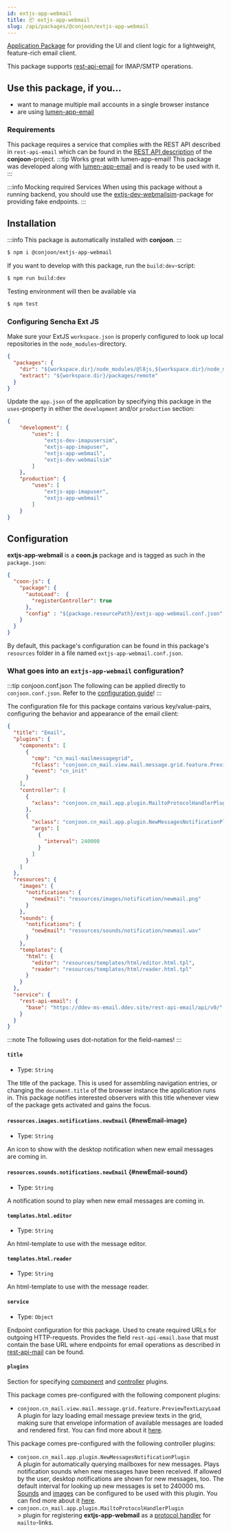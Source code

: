 ```yaml
---
id: extjs-app-webmail
title: 📦 extjs-app-webmail
slug: /api/packages/@conjoon/extjs-app-webmail
---
```


[Application Package](/docs/packages/overview.md#application-packages) for providing the UI and client logic for a lightweight, feature-rich email client.

This package supports [rest-api-email](/docs/rest-api/rest-api-email.md) for IMAP/SMTP operations.

## Use this package, if you...
- want to manage multiple mail accounts in a single browser instance
- are using [lumen-app-email](docs/backends/lumen-app-email.md)

### Requirements
This package requires a service that complies with the REST API described in `rest-api-email` which can be found in the [REST API description](https://github.com/conjoon/rest-api-description) of the **conjoon**-project.
:::tip Works great with lumen-app-email!
This package was developed along with [lumen-app-email](/docs/backends/lumen-app-email.md) and is ready to be used with it.
:::

:::info Mocking required Services
When using this package without a running backend, you should use the [extjs-dev-webmailsim](extjs-dev-webmailsim.md)-package for providing fake endpoints.
:::


## Installation

:::info
This package is automatically installed with **conjoon**.
:::

```bash
$ npm i @conjoon/extjs-app-webmail
```

If you want to develop with this package, run the `build:dev`-script:
```bash
$ npm run build:dev
```
Testing environment will then be available via

```bash
$ npm test
```

### Configuring Sencha Ext JS
Make sure your ExtJS `workspace.json` is properly configured to look up local repositories in the `node_modules`-directory.

```json title=workspace.json
{
  "packages": {
    "dir": "${workspace.dir}/node_modules/@l8js,${workspace.dir}/node_modules/@conjoon,...",
    "extract": "${workspace.dir}/packages/remote"
  }
}
```

Update the `app.json` of the application by specifying this package in the `uses`-property in
either the `development` and/or `production` section:


```json title=app.json
{
    "development": {
        "uses": [
            "extjs-dev-imapusersim",
            "extjs-app-imapuser",
            "extjs-app-webmail",
            "extjs-dev-webmailsim"
        ]
    },
    "production": {
        "uses": [
            "extjs-app-imapuser",
            "extjs-app-webmail"
        ]
    }
}
```

## Configuration

**extjs-app-webmail** is a **coon.js** package and is tagged as such in the `package.json`:

```json
{
  "coon-js": {
    "package": {
      "autoLoad":  {
        "registerController": true
      },
      "config" : "${package.resourcePath}/extjs-app-webmail.conf.json"
    }
  }
}
```

By default, this package's configuration can be found in this package's `resources` folder in a file named `extjs-app-webmail.conf.json`.

### What goes into an `extjs-app-webmail` configuration?

:::tip conjoon.conf.json
The following can be applied directly to `conjoon.conf.json`. Refer to the [configuration guide](/docs/configuration.md#package-configurations)!
:::

The configuration file for this package contains various key/value-pairs, configuring the behavior
and appearance of the email client:

```json
{
  "title": "Email",
  "plugins": {
    "components": [
      {
        "cmp": "cn_mail-mailmessagegrid",
        "fclass": "conjoon.cn_mail.view.mail.message.grid.feature.PreviewTextLazyLoad",
        "event": "cn_init"
      }
    ],
    "controller": [
      {
        "xclass": "conjoon.cn_mail.app.plugin.MailtoProtocolHandlerPlugin"
      },
      {
        "xclass": "conjoon.cn_mail.app.plugin.NewMessagesNotificationPlugin",
        "args": [
          {
            "interval": 240000
          }
        ]
      }
    ]
  },
  "resources": {
    "images": {
      "notifications": {
        "newEmail": "resources/images/notification/newmail.png"
      }
    },
    "sounds": {
      "notifications": {
        "newEmail": "resources/sounds/notification/newmail.wav"
      }
    },
    "templates": {
      "html": {
        "editor": "resources/templates/html/editor.html.tpl",
        "reader": "resources/templates/html/reader.html.tpl"
      }
    }
  },
  "service": {
    "rest-api-email": {
      "base": "https://ddev-ms-email.ddev.site/rest-api-email/api/v0/"
    }
  }
}
```

:::note 
The following uses dot-notation for the field-names!
:::

#### `title` 
 - Type: `String`

The title of the package. This is used for assembling navigation entries, or changing the `document.title` of the browser instance the application runs in. This package notifies interested observers with this title whenever view of the package gets activated and gains the focus.
 
#### `resources.images.notifications.newEmail` {#newEmail-image}
 - Type: `String`

An icon to show with the desktop notification when new email messages are coming in.
  
#### `resources.sounds.notifications.newEmail` {#newEmail-sound}
 - Type: `String` 

A notification sound to play when new email messages are coming in.

####  `templates.html.editor`
 - Type: `String`

An html-template to use with the message editor.
 
#### `templates.html.reader` 
 - Type: `String` 

An html-template to use with the message reader.

#### `service`
- Type: `Object`

Endpoint configuration for this package. Used to create required URLs for outgoing HTTP-requests. Provides the field `rest-api-email.base` that must contain the base URL where endpoints for email operations as described in [rest-api-mail](/docs/rest-api/rest-api-email.md) can be found.

#### `plugins` 
Section for specifying [component](/docs/plugins/overview.md#component-plugins) and [controller](/docs/plugins/overview.md#controller-plugins) plugins.

This package comes pre-configured with the following component plugins:

 - `conjoon.cn_mail.view.mail.message.grid.feature.PreviewTextLazyLoad`<br />A plugin for lazy loading email message preview texts in the grid, making sure that envelope information of available messages are loaded and rendered first. You can find more about it [here](/docs/plugins/mail-internal-previewtext.md).


This package comes pre-configured with the following controller plugins:

 -  `conjoon.cn_mail.app.plugin.NewMessagesNotificationPlugin`<br />A plugin for automatically querying mailboxes for new messages. Plays notification sounds when new messages have been received. If allowed by the user, desktop notifications are shown for new messages, too. The default interval for looking up new messages is set to 240000 ms. [Sounds](#newEmail-sound) and [images](#newEmail-image) can be configured to be used with this plugin. You can find more about it [here](/docs/plugins/mail-internal-newmessages.md).
 -  `conjoon.cn_mail.app.plugin.MailtoProtocolHandlerPlugin`<br /> > plugin for registering **extjs-app-webmail**
  as a [protocol handler](https://developer.mozilla.org/en-US/docs/Web/API/Navigator/registerProtocolHandler/Web-based_protocol_handlers) for `mailto`-links.
